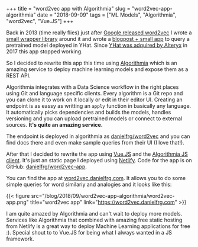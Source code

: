 +++
title = "word2vec app with Algorithmia"
slug = "word2vec-app-algorithmia"
date = "2018-09-09"
tags = ["ML Models", "Algorithmia", "word2vec", "Vue.JS"]
+++

Back in 2013 (time really flies) just after [Google released word2vec](https://code.google.com/archive/p/word2vec/)
I wrote a [small wrapper library](https://github.com/danielfrg/word2vec) around it and wrote a [blogpost + small app](/blog/2013/09/word2vec-yhat/) to query a pretrained model deployed in YHat.
Since [YHat was adquired by Alteryx](https://www.alteryx.com/press-releases/2017-06-05-alteryx-acquires-yhat-accelerate-data-science-model-deployment)
in 2017 this app stopped working.

So I decided to rewrite this app this time using [Algorithmia](https://algorithmia.com/) which is an amazing service 
to deploy machine learning models and expose them as a REST API.

Algorithmia integrates with a Data Science workflow in the right places using Git and language specific clients.
Every algorithm is a Git repo and you can clone it to work on it locally or edit in their editor UI.
Creating an endpoint is as eassy as writting an `apply` function in basically any language.
It automatically picks dependencies and builds the models, handles versioning and you can upload pretrained models
or connect to external sources.
**It's quite an amazing service.**

The endpoint is deployed in algorithmia as [danielfrg/word2vec](https://algorithmia.com/algorithms/danielfrg/word2vec)
and you can find docs there and even make sample queries from their UI (I love that!).

After that I decided to rewrite the app using [Vue.JS](https://vuejs.org/) and the [Algorithmia JS client](https://algorithmia.com/developers/clients/javascript/).
It's just an static page I deployed using [Netlify](netlify.com). Code for the app is on GitHub: [danielfrg/word2vec-app](https://github.com/danielfrg/word2vec-app).

You can find the app at [word2vec.danielfrg.com](https://word2vec.danielfrg.com/).
It allows you to do some simple queries for word similariy and analogies and it looks like this:

{{< figure src="/blog/2018/09/word2vec-app-algorithmia/word2vec-app.png" title="word2vec app" link="https://word2vec.danielfrg.com" >}}

I am quite amazed by Algorithmia and can't wait to deploy more models.
Services like Algorithmia that combined with amazing free static hosting from Netlify is a great way to deploy
Machine Learning applications for free :). Special shout to to Vue.JS for being what I always wanted in a JS framework.
